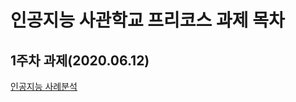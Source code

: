 # 인공지능 사관학교 프리코스 과제 목차

## 1주차 과제(2020.06.12)
[인공지능 사례분석](https://github.com/kimseongho3077/-1/blob/master/1%EC%A3%BC%EC%B0%A8%EA%B3%BC%EC%A0%9C.ipynb, "인공지능 사례분석 link")
